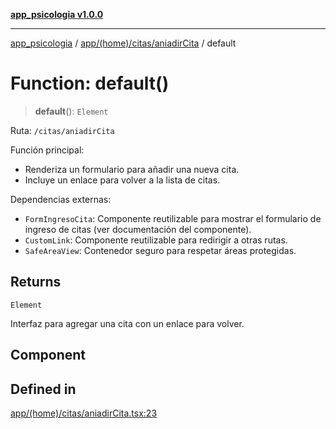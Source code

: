 [**app_psicologia v1.0.0**](../../../../../README.md)

***

[app_psicologia](../../../../../modules.md) / [app/(home)/citas/aniadirCita](../README.md) / default

# Function: default()

> **default**(): `Element`

Ruta: `/citas/aniadirCita`

Función principal:
- Renderiza un formulario para añadir una nueva cita.
- Incluye un enlace para volver a la lista de citas.

Dependencias externas:
- `FormIngresoCita`: Componente reutilizable para mostrar el formulario de ingreso de citas (ver documentación del componente).
- `CustomLink`: Componente reutilizable para redirigir a otras rutas.
- `SafeAreaView`: Contenedor seguro para respetar áreas protegidas.

## Returns

`Element`

Interfaz para agregar una cita con un enlace para volver.

## Component

## Defined in

[app/(home)/citas/aniadirCita.tsx:23](https://github.com/XxtbmfxX/app_psicologia/blob/da762f4f9225edbb02c8e13dfe2f9bc7ae75eef5/app/(home)/citas/aniadirCita.tsx#L23)
